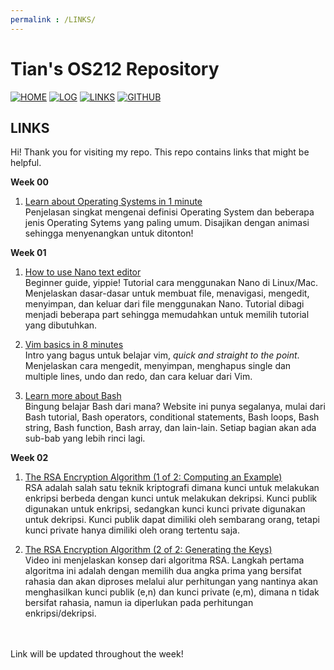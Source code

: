 ```yaml
---
permalink : /LINKS/
---
```


# Tian's OS212 Repository

[![HOME](https://img.shields.io/badge/-HOME-FFFF00?style=for-the-badge&logoColor=white)](https://tianpramesti.github.io/os212/)
[![LOG](https://img.shields.io/badge/-LOG-FF0080?style=for-the-badge&logoColor=white)](https://github.com/tianpramesti/os212/blob/master/TXT/mylog.txt)
[![LINKS](https://img.shields.io/badge/-LINKS-8000FF?style=for-the-badge&logoColor=white)](https://github.com/tianpramesti/os212/blob/master/links.md)
[![GITHUB](https://img.shields.io/badge/GitHub-100000?style=for-the-badge&logo=github&logoColor=white)](https://github.com/tianpramesti/os212)

## LINKS

Hi! Thank you for visiting my repo. This repo contains links that might be helpful.

**Week 00**
1. [Learn about Operating Systems in 1 minute](https://www.youtube.com/watch?v=fkGCLIQx1MI)<br>Penjelasan singkat mengenai definisi Operating System dan beberapa jenis Operating Sytems yang paling umum. Disajikan dengan animasi sehingga menyenangkan untuk ditonton!  

**Week 01**
1. [How to use Nano text editor](https://www.youtube.com/watch?v=Jf0ZJZJ8jlI)<br>Beginner guide, yippie! Tutorial cara menggunakan Nano di Linux/Mac. Menjelaskan dasar-dasar untuk membuat file, menavigasi, mengedit, menyimpan, dan keluar dari file menggunakan Nano. Tutorial dibagi menjadi beberapa part sehingga memudahkan untuk memilih tutorial yang dibutuhkan.  

2. [Vim basics in 8 minutes](https://www.youtube.com/watch?v=ggSyF1SVFr4)<br> Intro yang bagus untuk belajar vim, *quick and straight to the point*. Menjelaskan cara mengedit, menyimpan, menghapus single dan multiple lines, undo dan redo, dan cara keluar dari Vim. 

3. [Learn more about Bash](https://www.javatpoint.com/bash-introduction)<br>Bingung belajar Bash dari mana? Website ini punya segalanya, mulai dari Bash tutorial, Bash operators, conditional statements, Bash loops, Bash string, Bash function, Bash array, dan lain-lain. Setiap bagian akan ada sub-bab yang lebih rinci lagi.

**Week 02**
1. [The RSA Encryption Algorithm (1 of 2: Computing an Example)](https://www.youtube.com/watch?v=4zahvcJ9glg)<br>RSA adalah salah satu teknik kriptografi dimana kunci untuk melakukan enkripsi berbeda dengan kunci untuk melakukan dekripsi. Kunci publik digunakan untuk enkripsi, sedangkan kunci kunci private digunakan untuk dekripsi. Kunci publik dapat dimiliki oleh sembarang orang, tetapi kunci private hanya dimiliki oleh orang tertentu saja.

2. [The RSA Encryption Algorithm (2 of 2: Generating the Keys)](https://www.youtube.com/watch?v=oOcTVTpUsPQ)<br>Video ini menjelaskan konsep dari algoritma RSA. Langkah pertama algoritma ini adalah dengan memilih dua angka prima yang bersifat rahasia dan akan diproses melalui alur perhitungan yang nantinya akan menghasilkan kunci publik (e,n) dan kunci private (e,m), dimana n tidak bersifat rahasia, namun ia diperlukan pada perhitungan enkripsi/dekripsi.

<br>
<br>
Link will be updated throughout the week!
